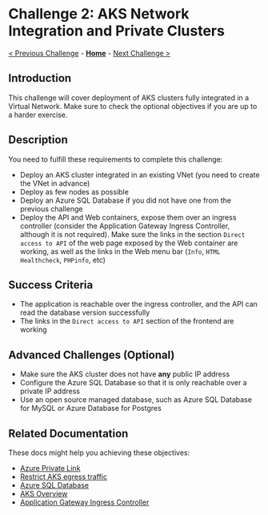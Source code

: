 # Challenge 2: AKS Network Integration and Private Clusters

[< Previous Challenge](./01-containers.md) - **[Home](../README.md)** - [Next Challenge >](./03-aks_monitoring.md)

## Introduction

This challenge will cover deployment of AKS clusters fully integrated in a Virtual Network. Make sure to check the optional objectives if you are up to a harder exercise.

## Description

You need to fulfill these requirements to complete this challenge:

- Deploy an AKS cluster integrated in an existing VNet (you need to create the VNet in advance)
- Deploy as few nodes as possible
- Deploy an Azure SQL Database if you did not have one from the previous challenge
- Deploy the API and Web containers, expose them over an ingress controller (consider the Application Gateway Ingress Controller, although it is not required). Make sure the links in the section `Direct access to API` of the web page exposed by the Web container are working, as well as the links in the Web menu bar (`Info`, `HTML Healthcheck`, `PHPinfo`, etc)

## Success Criteria

- The application is reachable over the ingress controller, and the API can read the database version successfully
- The links in the `Direct access to API` section of the frontend are working

## Advanced Challenges (Optional)

- Make sure the AKS cluster does not have **any** public IP address
- Configure the Azure SQL Database so that it is only reachable over a private IP address
- Use an open source managed database, such as Azure SQL Database for MySQL or Azure Database for Postgres

## Related Documentation

These docs might help you achieving these objectives:

- [Azure Private Link](https://docs.microsoft.com/azure/private-link/private-link-overview)
- [Restrict AKS egress traffic](https://docs.microsoft.com/azure/aks/limit-egress-traffic)
- [Azure SQL Database](https://docs.microsoft.com/azure/azure-sql/azure-sql-iaas-vs-paas-what-is-overview)
- [AKS Overview](https://docs.microsoft.com/azure/aks/)
- [Application Gateway Ingress Controller](https://docs.microsoft.com/azure/application-gateway/ingress-controller-overview)